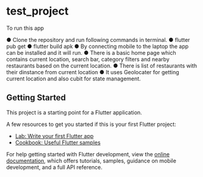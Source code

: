 # test_project


To run this app

● Clone the repository and run following commands in terminal.
● flutter pub get
● flutter build apk
● By connecting mobile to the laptop the app can be installed and it will run.
● There is a basic home page which contains current location, search bar, category filters and nearby restaurants based on the current location.
● There is list of restaurants with their dinstance from current location
● It uses Geolocater for getting current location and also cubit for state management.


## Getting Started

This project is a starting point for a Flutter application.

A few resources to get you started if this is your first Flutter project:

- [Lab: Write your first Flutter app](https://docs.flutter.dev/get-started/codelab)
- [Cookbook: Useful Flutter samples](https://docs.flutter.dev/cookbook)

For help getting started with Flutter development, view the
[online documentation](https://docs.flutter.dev/), which offers tutorials,
samples, guidance on mobile development, and a full API reference.
